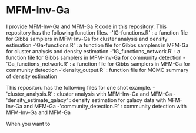 # MFM-Inv-Ga
I provide MFM-Inv-Ga and MFM-Ga R code in this repository.
This repository has the following function files.
  -'IG-functions.R' : a function file for Gibbs samplers in MFM-Inv-Ga for cluster analysis and density estimation
  -'Ga-functions.R' : a function file for Gibbs samplers in MFM-Ga for cluster analysis and density estimation
  -'IG_functions_network.R' : a function file for Gibbs samplers in MFM-Inv-Ga for community detection
  -'Ga_functions_network.R' : a function file for Gibbs samplers in MFM-Ga for community detection
  -'density_output.R' : function file for MCMC summary of density estimation 

This repositoru has the following files for one shot example.
  -'cluster_analysis.R' : cluster analysis with MFM-Inv-Ga and MFM-Ga
  -'density_estimate_galaxy' : density estimation for galaxy data with MFM-Inv-Ga and MFM-Ga
  -'community_detection.R' : community detection with MFM-Inv-Ga and MFM-Ga

When you want to 
